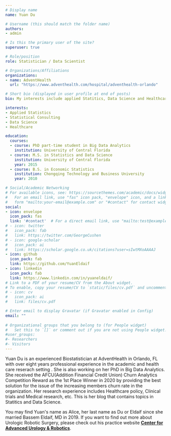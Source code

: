 ```yaml
---
# Display name
name: Yuan Du

# Username (this should match the folder name)
authors:
- admin

# Is this the primary user of the site?
superuser: true

# Role/position
role: Statistician / Data Scientist

# Organizations/Affiliations
organizations:
- name: AdventHealth
  url: "https://www.adventhealth.com/hospital/adventhealth-orlando"

# Short bio (displayed in user profile at end of posts)
bio: My interests include applied Statitics, Data Science and Healthcare.

interests:
- Applied Statistics
- Statistical Consulting
- Data Science
- Healthcare

education:
  courses:
  - course: PhD part-time student in Big Data Analytics
    institution: University of Central Florida
  - course: M.S. in Statistics and Data Science
    institution: University of Central Florida
    year: 2015
  - course: B.S. in Economic Statistics
    institution: Chongqing Technology and Business University
    year: 2010

# Social/Academic Networking
# For available icons, see: https://sourcethemes.com/academic/docs/widgets/#icons
#   For an email link, use "fas" icon pack, "envelope" icon, and a link in the
#   form "mailto:your-email@example.com" or "#contact" for contact widget.
social:
- icon: envelope
  icon_pack: fas
  link: '#contact'  # For a direct email link, use "mailto:test@example.org".
# - icon: twitter
#   icon_pack: fab
#   link: https://twitter.com/GeorgeCushen
# - icon: google-scholar
#   icon_pack: ai
#   link: https://scholar.google.co.uk/citations?user=sIwtMXoAAAAJ
- icon: github
  icon_pack: fab
  link: https://github.com/YuanEldaif
- icon: linkedin
  icon_pack: fab
  link: https://www.linkedin.com/in/yuaneldaif/  
# Link to a PDF of your resume/CV from the About widget.
# To enable, copy your resume/CV to `static/files/cv.pdf` and uncomment the lines below.  
# - icon: cv
#   icon_pack: ai
#   link: files/cv.pdf

# Enter email to display Gravatar (if Gravatar enabled in Config)
email: ""
  
# Organizational groups that you belong to (for People widget)
#   Set this to `[]` or comment out if you are not using People widget.  
#user_groups:
#- Researchers
#- Visitors
---
```


Yuan Du is an experienced Biostatistician at AdventHealth in Orlando, FL with over eight years professional experience in the academic and health care reserach setting . She is also working on her PhD in Big Data Analytics. She received the AFCU(Addition Financial Credit Union) Churn Analytics Competition Reward as the 1st Place Winner in 2020 by providing the best solution for the issue of the increasing members churn rate in the organization. Her research experience includes Healthcare policy, Clinical trials and Medical research, etc. This is her blog that contains topics in Statitics and Data Science. 

You may find Yuan's name as Alice, her last name as Du or Eldaif since she married Bassem Eldaif, MD in 2019. If you want to find out more about Urologic Robotic Surgery, please check out his practice website [**Center for Advanced Urology & Robotics**](https://www.eldaifurology.com/).
